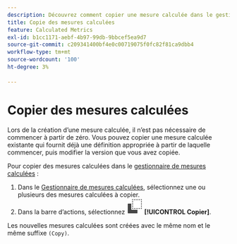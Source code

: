 ```yaml
---
description: Découvrez comment copier une mesure calculée dans le gestionnaire de mesures calculées.
title: Copie des mesures calculées
feature: Calculated Metrics
exl-id: b1cc1171-aebf-4b97-99db-9bbcef5ea9d7
source-git-commit: c209341400bf4e0c00719075f0fc82f81ca9dbb4
workflow-type: tm+mt
source-wordcount: '100'
ht-degree: 3%

---
```


# Copier des mesures calculées

Lors de la création d’une mesure calculée, il n’est pas nécessaire de commencer à partir de zéro. Vous pouvez copier une mesure calculée existante qui fournit déjà une définition appropriée à partir de laquelle commencer, puis modifier la version que vous avez copiée.

Pour copier des mesures calculées dans le [gestionnaire de mesures calculées](cm-manager.md) :

1. Dans le [Gestionnaire de mesures calculées](cm-manager.md), sélectionnez une ou plusieurs des mesures calculées à copier.
1. Dans la barre d’actions, sélectionnez ![Copier](/help/assets/icons/Copy.svg) **[!UICONTROL Copier]**.

Les nouvelles mesures calculées sont créées avec le même nom et le même suffixe `(Copy)`.
